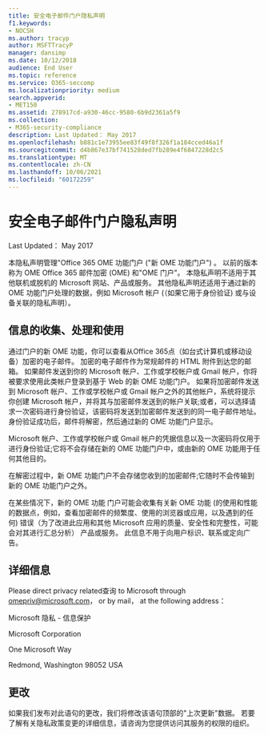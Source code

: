 ```yaml
---
title: 安全电子邮件门户隐私声明
f1.keywords:
- NOCSH
ms.author: tracyp
author: MSFTTracyP
manager: dansimp
ms.date: 10/12/2018
audience: End User
ms.topic: reference
ms.service: O365-seccomp
ms.localizationpriority: medium
search.appverid:
- MET150
ms.assetid: 278917cd-a930-46cc-9580-6b9d2361a5f9
ms.collection:
- M365-security-compliance
description: Last Updated： May 2017
ms.openlocfilehash: b881c1e73955ee83f49f8f326f1a184cced46a1f
ms.sourcegitcommit: d4b867e37bf741528ded7fb289e4f6847228d2c5
ms.translationtype: MT
ms.contentlocale: zh-CN
ms.lasthandoff: 10/06/2021
ms.locfileid: "60172259"
---
```

# <a name="privacy-statement-for-secure-email-portal"></a>安全电子邮件门户隐私声明

Last Updated： May 2017
  
本隐私声明管理"Office 365 OME 功能门户 ("新 OME 功能门户") 。 以前的版本称为 OME Office 365 邮件加密 (OME) 和"OME 门户"。 本隐私声明不适用于其他联机或脱机的 Microsoft 网站、产品或服务。 其他隐私声明还适用于通过新的 OME 功能门户处理的数据，例如 Microsoft 帐户 (（如果它用于身份验证) 或与设备关联的隐私声明）。
  
## <a name="collection-processing-and-use-of-your-information"></a>信息的收集、处理和使用

通过门户的新 OME 功能，你可以查看从Office 365点（如台式计算机或移动设备）加密的电子邮件。 加密的电子邮件作为常规邮件的 HTML 附件到达您的邮箱。 如果邮件发送到你的 Microsoft 帐户、工作或学校帐户或 Gmail 帐户，你将被要求使用此类帐户登录到基于 Web 的新 OME 功能门户。 如果将加密邮件发送到 Microsoft 帐户、工作或学校帐户或 Gmail 帐户之外的其他帐户，系统将提示你创建 Microsoft 帐户，并将其与加密邮件发送到的帐户关联;或者，可以选择请求一次密码进行身份验证，该密码将发送到加密邮件发送到的同一电子邮件地址。 身份验证成功后，邮件将解密，然后通过新的 OME 功能门户显示。
  
Microsoft 帐户、工作或学校帐户或 Gmail 帐户的凭据信息以及一次密码将仅用于进行身份验证;它将不会存储在新的 OME 功能门户中，或由新的 OME 功能用于任何其他目的。
  
在解密过程中，新 OME 功能门户不会存储您收到的加密邮件;它随时不会传输到新的 OME 功能门户之外。
  
在某些情况下，新的 OME 功能 门户可能会收集有关新 OME 功能 (的使用和性能的数据点，例如，查看加密邮件的频繁度、使用的浏览器或应用，以及遇到的任何) 错误（为了改进此应用和其他 Microsoft 应用的质量、安全性和完整性，可能会对其进行汇总分析） 产品或服务。 此信息不用于向用户标识、联系或定向广告。
  
## <a name="for-more-information"></a>详细信息

Please direct privacy related查询 to Microsoft through [omepriv@microsoft.com](mailto:omepriv@microsoft.com)， or by mail， at the following address：
  
Microsoft 隐私 - 信息保护
  
Microsoft Corporation
  
One Microsoft Way
  
Redmond, Washington 98052 USA
  
## <a name="changes"></a>更改

如果我们发布对此语句的更改，我们将修改该语句顶部的"上次更新"数据。 若要了解有关隐私政策变更的详细信息，请咨询为您提供访问其服务的权限的组织。
  

